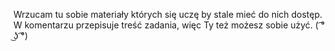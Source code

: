 Wrzucam tu sobie materiały których się uczę by stale mieć do nich dostęp. W komentarzu przepisuje treść zadania, więc Ty też możesz sobie użyć. ( ͡° ͜ʖ ͡°) 
